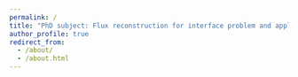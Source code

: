 ```yaml
---
permalink: /
title: "PhD subject: Flux reconstruction for interface problem and application to a posteriori error analysis"
author_profile: true
redirect_from: 
  - /about/
  - /about.html
---
```


